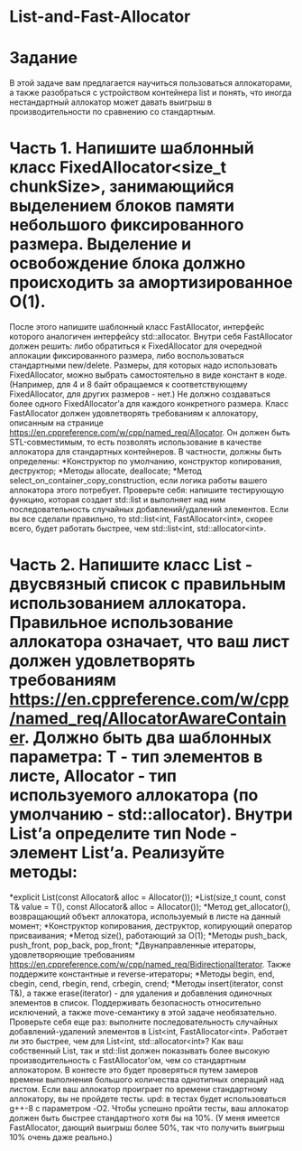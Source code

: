 # List-and-Fast-Allocator
# Задание
В этой задаче вам предлагается научиться пользоваться аллокаторами, а также разобраться с устройством контейнера list и понять, что иногда нестандартный аллокатор может давать выигрыш в производительности по сравнению со стандартным.
# Часть 1. Напишите шаблонный класс FixedAllocator<size_t chunkSize>, занимающийся выделением блоков памяти небольшого фиксированного размера. Выделение и освобождение блока должно происходить за амортизированное O(1).
После этого напишите шаблонный класс FastAllocator<typename T>, интерфейс которого аналогичен интерфейсу std::allocator. Внутри себя FastAllocator должен решить: либо обратиться к FixedAllocator для очередной аллокации фиксированного размера, либо воспользоваться стандартными new/delete. Размеры, для которых надо использовать FixedAllocator, можно выбрать самостоятельно в виде констант в коде. (Например, для 4 и 8 байт обращаемся к соответствующему FixedAllocator, для других размеров - нет.) Не должно создаваться более одного FixedAllocator’а для каждого конкретного размера.
Класс FastAllocator должен удовлетворять требованиям к аллокатору, описанным на странице https://en.cppreference.com/w/cpp/named_req/Allocator. Он должен быть STL-совместимым, то есть позволять использование в качестве аллокатора для стандартных контейнеров. В частности, должны быть определены:
*Конструктор по умолчанию, конструктор копирования, деструктор;
*Методы allocate, deallocate;
*Метод select_on_container_copy_construction, если логика работы вашего аллокатора этого потребует.
Проверьте себя: напишите тестирующую функцию, которая создает std::list и выполняет над ним последовательность случайных добавлений/удалений элементов. Если вы все сделали правильно, то std::list<int, FastAllocator<int», скорее всего, будет работать быстрее, чем std::list<int, std::allocator<int».
# Часть 2. Напишите класс List - двусвязный список с правильным использованием аллокатора. Правильное использование аллокатора означает, что ваш лист должен удовлетворять требованиям https://en.cppreference.com/w/cpp/named_req/AllocatorAwareContainer. Должно быть два шаблонных параметра: T - тип элементов в листе, Allocator - тип используемого аллокатора (по умолчанию - std::allocator<T>). Внутри List’а определите тип Node - элемент List’а. Реализуйте методы:
*explicit List(const Allocator& alloc = Allocator());
*List(size_t count, const T& value = T(), const Allocator& alloc = Allocator());
*Метод get_allocator(), возвращающий объект аллокатора, используемый в листе на данный момент;
*Конструктор копирования, деструктор, копирующий оператор присваивания;
*Метод size(), работающий за O(1);
*Методы push_back, push_front, pop_back, pop_front;
*Двунаправленные итераторы, удовлетворяющие требованиям https://en.cppreference.com/w/cpp/named_req/BidirectionalIterator. Также поддержите константные и reverse-итераторы;
*Методы begin, end, cbegin, cend, rbegin, rend, crbegin, crend;
*Методы insert(iterator, const T&), а также erase(iterator) - для удаления и добавления одиночных элементов в список.
Поддерживать безопасность относительно исключений, а также move-семантику в этой задаче необязательно.
Проверьте себя еще раз: выполните последовательность случайных добавлений-удалений элементов в List<int, FastAllocator<int». Работает ли это быстрее, чем для List<int, std::allocator<int»?
Как ваш собственный List, так и std::list должен показывать более высокую производительность с FastAllocator’ом, чем со стандартным аллокатором. В контесте это будет проверяться путем замеров времени выполнения большого количества однотипных операций над листом. Если ваш аллокатор проиграет по времени стандартному аллокатору, вы не пройдете тесты.
upd: в тестах будет использоваться g++-8 с параметром -O2. Чтобы успешно пройти тесты, ваш аллокатор должен быть быстрее стандартного хотя бы на 10%. (У меня имеется FastAllocator, дающий выигрыш более 50%, так что получить выигрыш 10% очень даже реально.)

